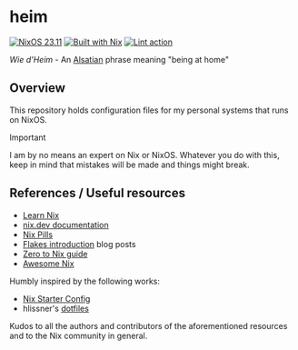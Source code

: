 # heim
[![NixOS 23.11](https://img.shields.io/badge/NixOS%2023.11-5277C3?logo=nixos&logoColor=FFFFFF)](https://nixos.org/)
[![Built with Nix](https://img.shields.io/badge/Built%20with%20Nix%20and%20%E2%9D%A4%EF%B8%8F-5277C3?logo=nixos&logoColor=FFFFFF)](https://builtwithnix.org/)
[![Lint action](https://github.com/zacharyarnaise/heim/actions/workflows/lint.yml/badge.svg)](https://github.com/zacharyarnaise/heim/actions/workflows/lint.yml)

*Wie d'Heim* - An [Alsatian](https://en.wikipedia.org/wiki/Alsace) phrase meaning "being at home"

## Overview
This repository holds configuration files for my personal systems that runs on NixOS.

> [!Important]
> I am by no means an expert on Nix or NixOS. Whatever you do with this,
> keep in mind that mistakes will be made and things might break.

## References / Useful resources
- [Learn Nix](https://nixos.org/learn.html)
- [nix.dev documentation](https://nix.dev/)
- [Nix Pills](https://nixos.org/guides/nix-pills/)
- [Flakes introduction](https://www.tweag.io/blog/2020-05-25-flakes/) blog posts
- [Zero to Nix guide](https://zero-to-nix.com/)
- [Awesome Nix](https://github.com/nix-community/awesome-nix)

Humbly inspired by the following works:
- [Nix Starter Config](https://github.com/Misterio77/nix-starter-configs)
- hlissner's [dotfiles](https://github.com/hlissner/dotfiles)

Kudos to all the authors and contributors of the aforementioned resources and to
the Nix community in general.
